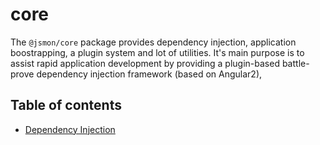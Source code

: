 # core

The `@jsmon/core` package provides dependency injection, application boostrapping, a plugin system and lot of utilities.
It's main purpose is to assist rapid application development by providing a plugin-based battle-prove dependency injection framework (based on Angular2),

## Table of contents

 * [Dependency Injection](dependency_injection.md)